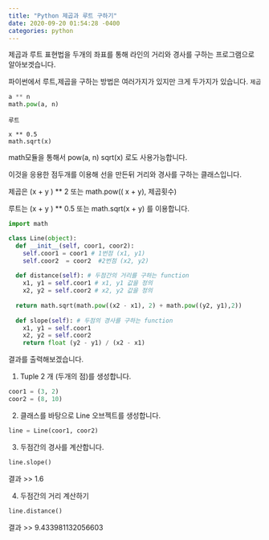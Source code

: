 ```yaml
---
title: "Python 제곱과 루트 구하기"
date: 2020-09-20 01:54:28 -0400
categories: python
---
```

제곱과 루트 표현법을 두개의 좌표를 통해 라인의 거리와 경사를 구하는 프로그램으로 알아보겟습니다.

파이썬에서 루트,제곱을 구하는 방법은 여러가지가 있지만 크게 두가지가 있습니다.
`제곱`
```python
a ** n
math.pow(a, n)
```
`루트`
```
x ** 0.5
math.sqrt(x)
```

math모듈을 통해서 pow(a, n) sqrt(x) 로도 사용가능합니다.

이것을 응용한 점두개를 이용해 선을 만든뒤 거리와 경사를 구하는 클래스입니다.

제곱은 (x + y ) ** 2 또는 math.pow(( x + y), 제곱횟수)

루트는 (x + y ) ** 0.5 또는 math.sqrt(x + y) 를 이용합니다.

```python
import math

class Line(object):
  def __init__(self, coor1, coor2):
    self.coor1 = coor1 # 1번점 (x1, y1)
    self.coor2  = coor2  #2번점 (x2, y2)
  
  def distance(self): # 두점간의 거리를 구하는 function
    x1, y1 = self.coor1 # x1, y1 값을 정의
    x2, y2 = self.coor2 # x2, y2 값을 정의
  
  return math.sqrt(math.pow((x2 - x1), 2) + math.pow((y2, y1),2))
  
  def slope(self): # 두점의 경사를 구하는 function
    x1, y1 = self.coor1
    x2, y2 = self.coor2
    return float (y2 - y1) / (x2 - x1)
```

결과를 출력해보겠습니다.

1. Tuple 2 개 (두개의 점)를 생성합니다.
```python
coor1 = (3, 2)
coor2 = (8, 10)
```

2. 클래스를 바탕으로 Line 오브젝트를 생성합니다.
```python
line = Line(coor1, coor2)
```

3. 두점간의 경사를 계산합니다.
```python
line.slope()
```

결과 >> 1.6

4. 두점간의 거리 계산하기
```python
line.distance()
```

결과 >> 9.433981132056603
